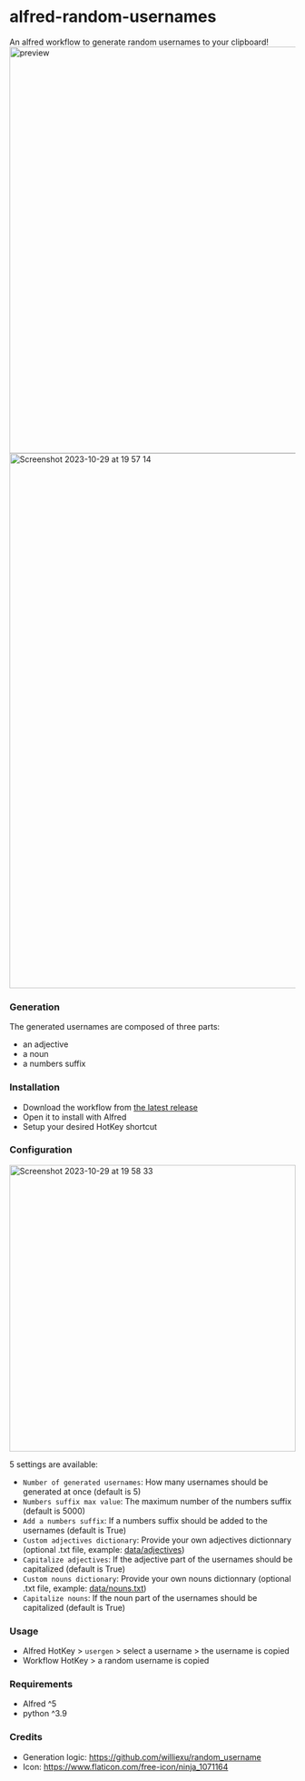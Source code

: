 # alfred-random-usernames
An alfred workflow to generate random usernames to your clipboard!
<img width="715" alt="preview" src="https://github.com/Alhuin/alfred-random-usernames/assets/29608747/e45cea86-49a9-4a2a-b37a-5156357edaae">
<img width="941" alt="Screenshot 2023-10-29 at 19 57 14" src="https://github.com/Alhuin/alfred-random-usernames/assets/29608747/f53a926b-561d-4368-8800-e4440560b8a0">

### Generation
The generated usernames are composed of three parts:
- an adjective
- a noun
- a numbers suffix

### Installation
- Download the workflow from [the latest release](https://github.com/Alhuin/alfred-random-usernames/releases/latest)
- Open it to install with Alfred
- Setup your desired HotKey shortcut

### Configuration
<img width="504" alt="Screenshot 2023-10-29 at 19 58 33" src="https://github.com/Alhuin/alfred-random-usernames/assets/29608747/3951b431-18e3-4036-9fc7-f710ad2f5fdd">

5 settings are available:
- `Number of generated usernames`: How many usernames should be generated at once (default is 5)
- `Numbers suffix max value`: The maximum number of the numbers suffix (default is 5000)
- `Add a numbers suffix`: If a numbers suffix should be added to the usernames (default is True)
- `Custom adjectives dictionary`: Provide your own adjectives dictionnary (optional .txt file, example: [data/adjectives](data/adjectives.txt))
- `Capitalize adjectives`: If the adjective part of the usernames should be capitalized (default is True)
- `Custom nouns dictionary`: Provide your own nouns dictionnary (optional .txt file, example: [data/nouns.txt](data/nouns.txt))
- `Capitalize nouns`: If the noun part of the usernames should be capitalized (default is True)

### Usage
- Alfred HotKey > `usergen` > select a username > the username is copied
- Workflow HotKey > a random username is copied


### Requirements
- Alfred ^5
- python ^3.9

### Credits
- Generation logic: https://github.com/williexu/random_username
- Icon: https://www.flaticon.com/free-icon/ninja_1071164
